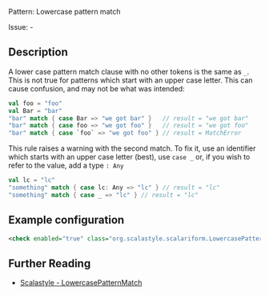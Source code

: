 Pattern: Lowercase pattern match

Issue: -

## Description

A lower case pattern match clause with no other tokens is the same as `_`. This is not true for patterns which start with an upper case letter. This can cause confusion, and may not be what was intended:

```scala
val foo = "foo"
val Bar = "bar"
"bar" match { case Bar => "we got bar" }   // result = "we got bar"
"bar" match { case foo => "we got foo" }   // result = "we got foo"
"bar" match { case `foo` => "we got foo" } // result = MatchError
```

This rule raises a warning with the second match. To fix it, use an identifier which starts with an upper case letter (best), use `case _` or, if you wish to refer to the value, add a type `: Any`

```scala
val lc = "lc"
"something" match { case lc: Any => "lc" } // result = "lc"
"something" match { case _ => "lc" } // result = "lc"
```

## Example configuration

```xml
<check enabled="true" class="org.scalastyle.scalariform.LowercasePatternMatchChecker" level="warning"/>
```
<a name="org_scalastyle_scalariform_MagicNumberChecker" />

## Further Reading

* [Scalastyle - LowercasePatternMatch](http://www.scalastyle.org/rules-1.0.0.html#org_scalastyle_scalariform_LowercasePatternMatchChecker)